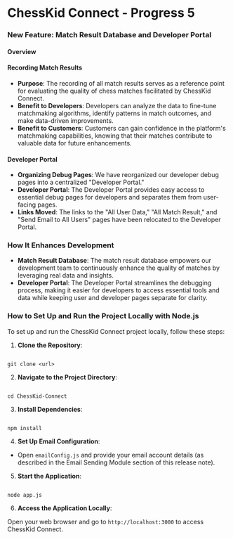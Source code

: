 ﻿# ChessKid Connect - Progress 5


### New Feature: Match Result Database and Developer Portal

#### Overview

#### Recording Match Results

- **Purpose**: The recording of all match results serves as a reference point for evaluating the quality of chess matches facilitated by ChessKid Connect.
- **Benefit to Developers**: Developers can analyze the data to fine-tune matchmaking algorithms, identify patterns in match outcomes, and make data-driven improvements.
- **Benefit to Customers**: Customers can gain confidence in the platform's matchmaking capabilities, knowing that their matches contribute to valuable data for future enhancements.

#### Developer Portal

- **Organizing Debug Pages**: We have reorganized our developer debug pages into a centralized "Developer Portal."
- **Developer Portal**: The Developer Portal provides easy access to essential debug pages for developers and separates them from user-facing pages.
- **Links Moved**: The links to the "All User Data," "All Match Result," and "Send Email to All Users" pages have been relocated to the Developer Portal.

### How It Enhances Development

- **Match Result Database**: The match result database empowers our development team to continuously enhance the quality of matches by leveraging real data and insights.
- **Developer Portal**: The Developer Portal streamlines the debugging process, making it easier for developers to access essential tools and data while keeping user and developer pages separate for clarity.
### How to Set Up and Run the Project Locally with Node.js

  

To set up and run the ChessKid Connect project locally, follow these steps:

  

1.  **Clone the Repository**:

  

```shell

git clone <url>

```

  

2.  **Navigate to the Project Directory**:

  

```shell

cd ChessKid-Connect

```

  

3.  **Install Dependencies**:

  

```shell

npm install

```

  

4.  **Set Up Email Configuration**:

  

- Open `emailConfig.js` and provide your email account details (as described in the Email Sending Module section of this release note).

  

5.  **Start the Application**:

  

```shell

node app.js

```

  

6.  **Access the Application Locally**:

  

Open your web browser and go to `http://localhost:3000` to access ChessKid Connect.
